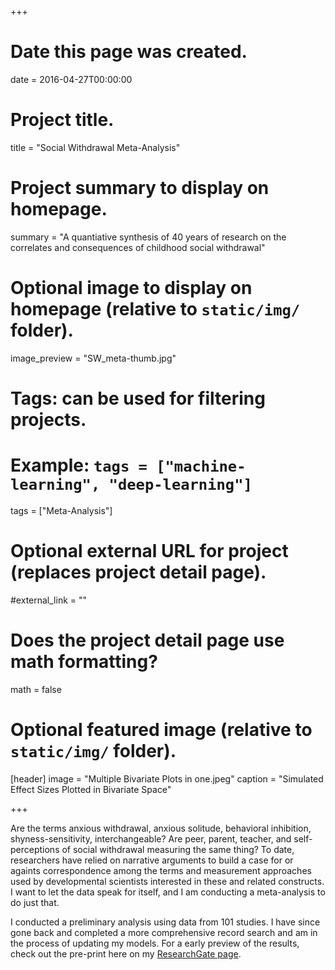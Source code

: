 +++
# Date this page was created.
date = 2016-04-27T00:00:00

# Project title.
title = "Social Withdrawal Meta-Analysis"

# Project summary to display on homepage.
summary = "A quantiative synthesis of 40 years of research on the correlates and consequences of childhood social withdrawal"

# Optional image to display on homepage (relative to `static/img/` folder).
image_preview = "SW_meta-thumb.jpg"

# Tags: can be used for filtering projects.
# Example: `tags = ["machine-learning", "deep-learning"]`
tags = ["Meta-Analysis"]

# Optional external URL for project (replaces project detail page).
#external_link = ""

# Does the project detail page use math formatting?
math = false

# Optional featured image (relative to `static/img/` folder).
[header]
image = "Multiple Bivariate Plots in one.jpeg"
caption = "Simulated Effect Sizes Plotted in Bivariate Space"

+++

Are the terms anxious withdrawal, anxious solitude, behavioral inhibition, shyness-sensitivity, interchangeable? Are peer, parent, teacher, and self-perceptions of social withdrawal measuring the same thing? To date, researchers have relied on narrative arguments to build a case for or againts correspondence among the terms and measurement approaches used by developmental scientists interested in these and related constructs. I want to let the data speak for itself, and I am conducting a meta-analysis to do just that. 

I conducted a preliminary analysis using data from 101 studies. I have since gone back and completed a more comprehensive record search and am in the process of updating my models. For a early preview of the results, check out the pre-print here on my [ResearchGate page](https://www.researchgate.net/publication/324746193_Psychosocial_Correlates_of_Social_Withdrawal_and_Its_Many_Variants_A_Quantitative_Synthesis_of_Research_Spanning_Four_Decades). 
